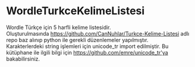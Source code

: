 # WordleTurkceKelimeListesi
Wordle Türkçe için 5 harfli kelime listesidir. <br>
Oluşturulmasında https://github.com/CanNuhlar/Turkce-Kelime-Listesi adlı repo baz alınıp python ile gerekli düzenlemeler yapılmıştır.<br>
Karakterlerdeki string işlemleri için unicode_tr import edilmiştir. Bu kütüphane ile ilgili bilgi için https://github.com/emre/unicode_tr'ya bakabilirsiniz.